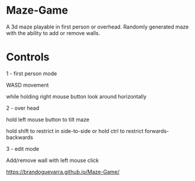 # Maze-Game
A 3d maze playable in first person or overhead. Randomly generated maze with the ability to add or remove walls.

# Controls
1 - first person mode

WASD movement

while holding right mouse button look around horizontally 

2 - over head

hold left mouse button to tilt maze

hold shift to restrict in side-to-side or hold ctrl to restrict forwards-backwards

3 - edit mode

Add/remove wall with left mouse click





https://brandoguevarra.github.io/Maze-Game/
